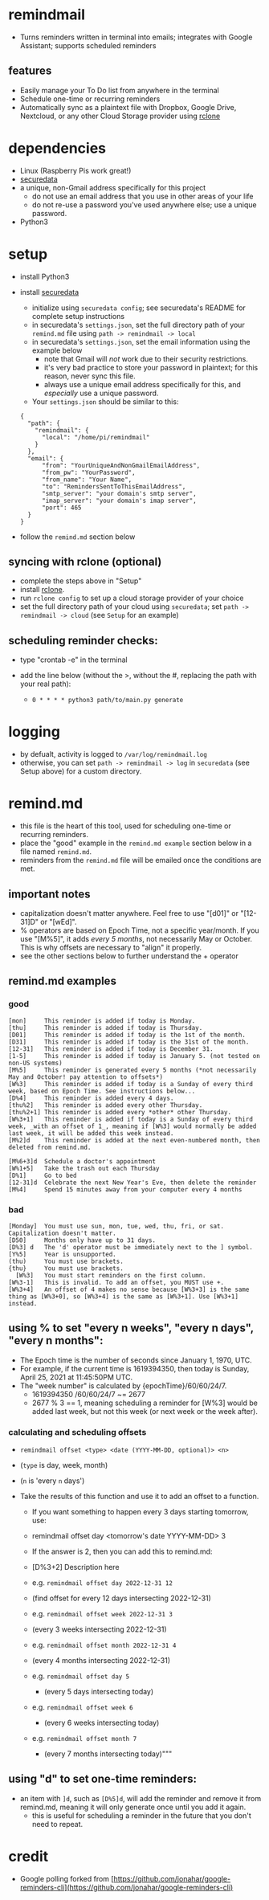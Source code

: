 # remindmail

- Turns reminders written in terminal into emails; integrates with Google Assistant; supports scheduled reminders

## features

- Easily manage your To Do list from anywhere in the terminal
- Schedule one-time or recurring reminders
- Automatically sync as a plaintext file with Dropbox, Google Drive, Nextcloud, or any other Cloud Storage provider using [rclone](https://rclone.org/install/)

# dependencies

- Linux (Raspberry Pis work great!)
- [securedata](https://github.com/tylerjwoodfin/securedata)
- a unique, non-Gmail address specifically for this project
  - do not use an email address that you use in other areas of your life
  - do not re-use a password you've used anywhere else; use a unique password.
- Python3

# setup

- install Python3
- install [securedata](https://github.com/tylerjwoodfin/securedata)

  - initialize using `securedata config`; see securedata's README for complete setup instructions
  - in securedata's `settings.json`, set the full directory path of your `remind.md` file using `path -> remindmail -> local`
  - in securedata's `settings.json`, set the email information using the example below
    - note that Gmail will _not_ work due to their security restrictions.
    - it's very bad practice to store your password in plaintext; for this reason, never sync this file.
    - always use a unique email address specifically for this, and _especially_ use a unique password.
  - Your `settings.json` should be similar to this:

  ```
  {
    "path": {
      "remindmail": {
        "local": "/home/pi/remindmail"
      }
    },
    "email": {
        "from": "YourUniqueAndNonGmailEmailAddress",
        "from_pw": "YourPassword",
        "from_name": "Your Name",
        "to": "RemindersSentToThisEmailAddress",
        "smtp_server": "your domain's smtp server",
        "imap_server": "your domain's imap server",
        "port": 465
    }
  }
  ```

- follow the `remind.md` section below

## syncing with rclone (optional)

- complete the steps above in "Setup"
- install [rclone](https://rclone.org/install/).
- run `rclone config` to set up a cloud storage provider of your choice
- set the full directory path of your cloud using `securedata`; set `path -> remindmail -> cloud` (see `Setup` for an example)

## scheduling reminder checks:

- type "crontab -e" in the terminal

- add the line below (without the >, without the #, replacing the path with your real path):
  - `0 * * * * python3 path/to/main.py generate`

# logging

- by defualt, activity is logged to `/var/log/remindmail.log`
- otherwise, you can set `path -> remindmail -> log` in `securedata` (see Setup above) for a custom directory.

# remind.md

- this file is the heart of this tool, used for scheduling one-time or recurring reminders.
- place the "good" example in the `remind.md example` section below in a file named `remind.md`.
- reminders from the `remind.md` file will be emailed once the conditions are met.

## important notes

- capitalization doesn't matter anywhere. Feel free to use "[d01]" or "[12-31]D" or "[wEd]".
- % operators are based on Epoch Time, not a specific year/month. If you use "[M%5]", it adds _every 5 months_, not necessarily May or October. This is why offsets are necessary to "align" it properly.
- see the other sections below to further understand the + operator

## remind.md examples

### good

```
[mon]     This reminder is added if today is Monday.
[thu]     This reminder is added if today is Thursday.
[D01]     This reminder is added if today is the 1st of the month.
[D31]     This reminder is added if today is the 31st of the month.
[12-31]   This reminder is added if today is December 31.
[1-5]     This reminder is added if today is January 5. (not tested on non-US systems)
[M%5]     This reminder is generated every 5 months (*not necessarily May and October! pay attention to offsets*)
[W%3]     This reminder is added if today is a Sunday of every third week, based on Epoch Time. See instructions below...
[D%4]     This reminder is added every 4 days.
[thu%2]   This reminder is added every other Thursday.
[thu%2+1] This reminder is added every *other* other Thursday.
[W%3+1]   This reminder is added if today is a Sunday of every third week, _with an offset of 1_, meaning if [W%3] would normally be added last week, it will be added this week instead.
[M%2]d    This reminder is added at the next even-numbered month, then deleted from remind.md.

[M%6+3]d  Schedule a doctor's appointment
[W%1+5]   Take the trash out each Thursday
[D%1]     Go to bed
[12-31]d  Celebrate the next New Year's Eve, then delete the reminder
[M%4]     Spend 15 minutes away from your computer every 4 months
```

### bad

```
[Monday]  You must use sun, mon, tue, wed, thu, fri, or sat. Capitalization doesn't matter.
[D50]     Months only have up to 31 days.
[D%3] d   The 'd' operator must be immediately next to the ] symbol.
[Y%5]     Year is unsupported.
(thu)     You must use brackets.
{thu}     You must use brackets.
  [W%3]   You must start reminders on the first column.
[W%3-1]   This is invalid. To add an offset, you MUST use +.
[W%3+4]   An offset of 4 makes no sense because [W%3+3] is the same thing as [W%3+0], so [W%3+4] is the same as [W%3+1]. Use [W%3+1] instead.
```

## using % to set "every n weeks", "every n days", "every n months":

- The Epoch time is the number of seconds since January 1, 1970, UTC.
- For example, if the current time is 1619394350, then today is Sunday, April 25, 2021 at 11:45:50PM UTC.
- The "week number" is calculated by {epochTime}/60/60/24/7.
  - 1619394350 /60/60/24/7 ~= 2677
  - 2677 % 3 == 1, meaning scheduling a reminder for [W%3] would be added last week, but not this week (or next week or the week after).

### calculating and scheduling offsets

- `remindmail offset <type> <date (YYYY-MM-DD, optional)> <n>`
- (`type` is day, week, month)
- (`n` is 'every `n` days')

- Take the results of this function and use it to add an offset to a function.

  - If you want something to happen every 3 days starting tomorrow, use:
  - remindmail offset day <tomorrow's date YYYY-MM-DD> 3

  - If the answer is 2, then you can add this to remind.md:
  - [D%3+2] Description here

  - e.g. `remindmail offset day 2022-12-31 12`
  - (find offset for every 12 days intersecting 2022-12-31)

  - e.g. `remindmail offset week 2022-12-31 3`
  - (every 3 weeks intersecting 2022-12-31)

  - e.g. `remindmail offset month 2022-12-31 4`
  - (every 4 months intersecting 2022-12-31)

  - e.g. `remindmail offset day 5`

    - (every 5 days intersecting today)

  - e.g. `remindmail offset week 6`

    - (every 6 weeks intersecting today)

  - e.g. `remindmail offset month 7`
    - (every 7 months intersecting today)"""

## using "d" to set one-time reminders:

- an item with `]d`, such as `[D%5]d`, will add the reminder and remove it from remind.md, meaning it will only generate once until you add it again.
  - this is useful for scheduling a reminder in the future that you don't need to repeat.

# credit

- Google polling forked from [https://github.com/jonahar/google-reminders-cli](https://github.com/jonahar/google-reminders-cli)
